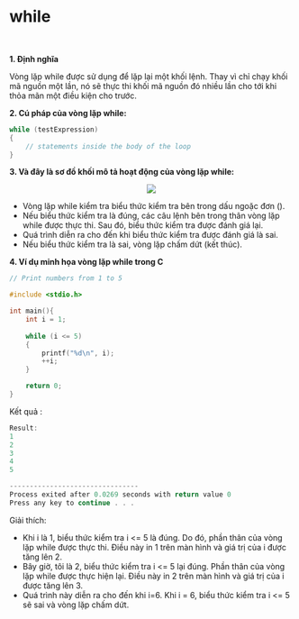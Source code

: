 # while

<br />

**1. Định nghĩa**

Vòng lặp while được sử dụng để lặp lại một khối lệnh. Thay vì chỉ chạy khối mã nguồn một lần, nó sẽ thực thi khối mã nguồn đó nhiều lần cho tới khi thỏa mãn một điều kiện cho trước.

**2. Cú pháp của vòng lặp while:**

```c
while (testExpression) 
{
    // statements inside the body of the loop 
}
```

**3. Và đây là sơ đồ khối mô tả hoạt động của vòng lặp while:**

<p align="center">
  <img src="https://github.com/AnestLearning/Course-C-Fundamentals/blob/master/Images/c-while-loop_0.jpg">
</p>

- Vòng lặp while kiểm tra biểu thức kiểm tra bên trong dấu ngoặc đơn ().
- Nếu biểu thức kiểm tra là đúng, các câu lệnh bên trong thân vòng lặp while được thực thi. Sau đó, biểu thức kiểm tra được đánh giá lại.
- Quá trình diễn ra cho đến khi biểu thức kiểm tra được đánh giá là sai.
- Nếu biểu thức kiểm tra là sai, vòng lặp chấm dứt (kết thúc).

**4. Ví dụ minh họa vòng lặp while trong C**

```c
// Print numbers from 1 to 5

#include <stdio.h>

int main(){
    int i = 1;
    
    while (i <= 5)
    {
        printf("%d\n", i);
        ++i;
    }

    return 0;
}
```

Kết quả :

```c
Result:
1
2
3
4
5

--------------------------------
Process exited after 0.0269 seconds with return value 0
Press any key to continue . . .
```
Giải thích:
- Khi i là 1, biểu thức kiểm tra i <= 5 là đúng. Do đó, phần thân của vòng lặp while được thực thi. Điều này in 1 trên màn hình và giá trị của i được tăng lên 2.
- Bây giờ, tôi là 2, biểu thức kiểm tra i <= 5 lại đúng. Phần thân của vòng lặp while được thực hiện lại. Điều này in 2 trên màn hình và giá trị của i được tăng lên 3.
- Quá trình này diễn ra cho đến khi i=6. Khi i = 6, biểu thức kiểm tra i <= 5 sẽ sai và vòng lặp chấm dứt.

